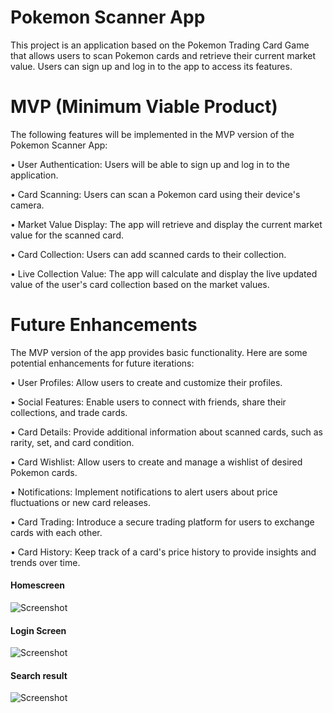 # Pokemon Scanner App

This project is an application based on the Pokemon Trading Card Game that allows users to scan Pokemon cards and retrieve their current market value. Users can sign up and log in to the app to access its features.

# MVP (Minimum Viable Product)

The following features will be implemented in the MVP version of the Pokemon Scanner App:

• User Authentication: Users will be able to sign up and log in to the application.

• Card Scanning: Users can scan a Pokemon card using their device's camera.

• Market Value Display: The app will retrieve and display the current market value for the scanned card.

• Card Collection: Users can add scanned cards to their collection.

• Live Collection Value: The app will calculate and display the live updated value of the user's card collection based on the market values.

# Future Enhancements

The MVP version of the app provides basic functionality. Here are some potential enhancements for future iterations:

• User Profiles: Allow users to create and customize their profiles.

• Social Features: Enable users to connect with friends, share their collections, and trade cards.

• Card Details: Provide additional information about scanned cards, such as rarity, set, and card condition.

• Card Wishlist: Allow users to create and manage a wishlist of desired Pokemon cards.

• Notifications: Implement notifications to alert users about price fluctuations or new card releases.

• Card Trading: Introduce a secure trading platform for users to exchange cards with each other.

• Card History: Keep track of a card's price history to provide insights and trends over time.

#### Homescreen

![Screenshot](https://github.com/Brad-Williams-Dev/pokemonScanner/blob/main/assets/6F583360-26E7-4471-B3C1-9017497573B8.png?raw=true)

#### Login Screen

![Screenshot](https://github.com/Brad-Williams-Dev/pokemonScanner/blob/main/assets/8569D55A-C30C-4F06-B020-7EEE08E870D3.png?raw=true)

#### Search result

![Screenshot](https://github.com/Brad-Williams-Dev/pokemonScanner/blob/main/assets/23BF4013-65E6-4A04-8B69-9B56FEEFAF11.png?raw=true)
